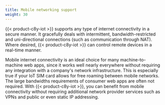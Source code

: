 ```yaml
---
title: Mobile networking support
weight: 30
---
```


{{< product-c8y-iot >}} supports any type of internet connectivity in a secure manner. It gracefully deals with intermittent, bandwidth-restricted and uni-directional connections (such as communication through NAT). Where desired, {{< product-c8y-iot >}} can control remote devices in a real-time manner.

Mobile internet connectivity is an ideal choice for many machine-to-machine web apps, since it works well nearly everywhere without requiring any integration with a company's network infrastructure. This is especially true if your IoT SIM card allows for free roaming between mobile networks. The large bandwidths requirements of consumer web apps are often not required. With {{< product-c8y-iot >}}, you can benefit from mobile connectivity without requiring additional network provider services such as VPNs and public or even static IP addressing.
